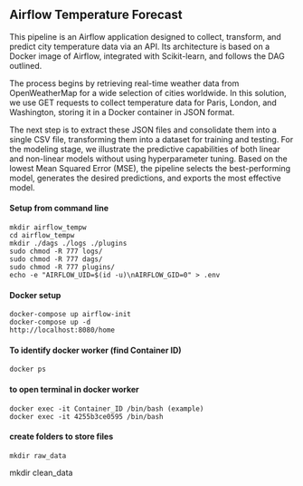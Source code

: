 ## Airflow Temperature Forecast
This pipeline is an Airflow application designed to collect, transform, and predict city temperature data via an API. Its architecture is based on a Docker image of Airflow, integrated with Scikit-learn, and follows the DAG outlined.

The process begins by retrieving real-time weather data from OpenWeatherMap for a wide selection of cities worldwide. In this solution, we use GET requests to collect temperature data for Paris, London, and Washington, storing it in a Docker container in JSON format.

The next step is to extract these JSON files and consolidate them into a single CSV file, transforming them into a dataset for training and testing. For the modeling stage, we illustrate the predictive capabilities of both linear and non-linear models without using hyperparameter tuning. Based on the lowest Mean Squared Error (MSE), the pipeline selects the best-performing model, generates the desired predictions, and exports the most effective model.


#### Setup from command line
```
mkdir airflow_tempw
cd airflow_tempw
mkdir ./dags ./logs ./plugins
sudo chmod -R 777 logs/
sudo chmod -R 777 dags/
sudo chmod -R 777 plugins/
echo -e "AIRFLOW_UID=$(id -u)\nAIRFLOW_GID=0" > .env
```

#### Docker setup
```
docker-compose up airflow-init
docker-compose up -d
http://localhost:8080/home
```

#### To identify docker worker (find Container ID)
```
docker ps
```

#### to open terminal in docker worker
```
docker exec -it Container_ID /bin/bash (example)
docker exec -it 4255b3ce0595 /bin/bash
```

#### create folders to store files
```
mkdir raw_data
```
mkdir clean_data
